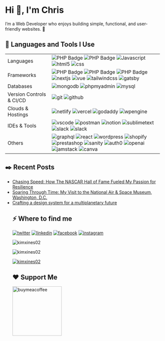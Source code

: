 <h1>Hi 👋, I'm Chris</h1>
<p>I’m a Web Developer who enjoys building simple, functional, and user-friendly websites. 👾 </p>

<h2>🚀 Languages and Tools I Use</h2>
<table>
    <tbody>
        <tr>
            <td>Languages</td>
            <td>
                <img src="https://img.shields.io/badge/-PHP-000?&logo=PHP" alt="PHP Badge">
                <img src="https://img.shields.io/badge/-Typescript-000?&logo=Typescript" alt="PHP Badge">
                <img src="https://img.shields.io/badge/-Javascript-000?&logo=Javascript" alt="Javascript">
                <img src="https://img.shields.io/badge/-html5-000?&logo=html5" alt="html5">
                <img src="https://img.shields.io/badge/-css-000?&logo=css" alt="css">
            </td>
        </tr>
        <tr>
            <td>Frameworks</td>
            <td>
                <img src="https://img.shields.io/badge/-node.js-000?&logo=nodedotjs" alt="PHP Badge">
                <img src="https://img.shields.io/badge/-laravel-000?&logo=laravel" alt="PHP Badge">
                <img src="https://img.shields.io/badge/-codeigniter-000?&logo=codeigniter" alt="PHP Badge">
                <img src="https://img.shields.io/badge/-next.js-000?&logo=nextdotjs" alt="nextjs">
                <img src="https://img.shields.io/badge/-vue.js-000?&logo=vuedotjs" alt="vue">
                <img src="https://img.shields.io/badge/-tailwindcss-000?&logo=tailwindcss" alt="tailwindcss">
                <img src="https://img.shields.io/badge/-gatsby-000?&logo=gatsby" alt="gatsby">
            </td>
        </tr>
        <tr>
            <td>Databases</td>
            <td>
                <img src="https://img.shields.io/badge/-mongodb-000?&logo=mongodb" alt="mongodb">
                <img src="https://img.shields.io/badge/-phpmyadmin-000?&logo=phpmyadmin" alt="phpmyadmin">
                <img src="https://img.shields.io/badge/-mysql-000?&logo=mysql" alt="mysql">
            </td>
        </tr>
        <tr>
            <td>Version Controls & CI/CD</td>
            <td>
                <img src="https://img.shields.io/badge/-git-000?&logo=git" alt="git">
                <img src="https://img.shields.io/badge/-github-000?&logo=github" alt="github">
            </td>
        </tr>
        <tr>
            <td>Clouds & Hostings</td>
            <td>
                <img src="https://img.shields.io/badge/-netlify-000?&logo=netlify" alt="netlify">
                <img src="https://img.shields.io/badge/-vercel-000?&logo=vercel" alt="vercel">
                <img src="https://img.shields.io/badge/-godaddy-000?&logo=godaddy" alt="godaddy">
                <img src="https://img.shields.io/badge/-wpengine-000?&logo=wpengine" alt="wpengine">
            </td>
        </tr>
        <tr>
            <td>IDEs & Tools</td>
            <td>
                <img src="https://img.shields.io/badge/-vscode-000?&logo=vscode" alt="vscode">
                <img src="https://img.shields.io/badge/-postman-000?&logo=postman" alt="postman">
                <img src="https://img.shields.io/badge/-notion-000?&logo=notion" alt="notion">
                <img src="https://img.shields.io/badge/-sublimetext-000?&logo=sublimetext" alt="sublimetext">
                <img src="https://img.shields.io/badge/-slack-000?&logo=slack" alt="slack">
                <img src="https://img.shields.io/badge/-figma-000?&logo=figma" alt="slack">
            </td>
        </tr>
            <td>Others</td>
            <td>
                <img src="https://img.shields.io/badge/-graphql-000?&logo=graphql" alt="graphql">
                <img src="https://img.shields.io/badge/-react-000?&logo=react" alt="react">
                <img src="https://img.shields.io/badge/-wordpress-000?&logo=wordpress" alt="wordpress">
                <img src="https://img.shields.io/badge/-shopify-000?&logo=shopify" alt="shopify">
                <img src="https://img.shields.io/badge/-prestashop-000?&logo=prestashop" alt="prestashop">
                <img src="https://img.shields.io/badge/-sanity-000?&logo=sanity" alt="sanity">
                <img src="https://img.shields.io/badge/-auth0-000?&logo=auth0" alt="auth0">
                <img src="https://img.shields.io/badge/-openai-000?&logo=openai" alt="openai">
                <img src="https://img.shields.io/badge/-jamstack-000?&logo=jamstack" alt="jamstack">
                <img src="https://img.shields.io/badge/-canva-000?&logo=canva" alt="canva">
            </td>
        </tr>
    </tbody>
</table>
<h2>✒️ Recent Posts</h2>
<ul>
    <li><a target="_blank" href="https://cmarie.dev/articles/nascar-hall-of-fame-charlotte-nc">Chasing Speed: How The NASCAR Hall of Fame Fueled My Passion for Resilience</a></li>
    <li><a target="_blank" href="https://cmarie.dev/articles/soaring-through-time">Soaring Through Time: My Visit to the National Air & Space Museum, Washington, D.C.</a></li>
    <li><a target="_blank" href="#">Crafting a design system for a multiplanetary future</a></li>
<h2>⚡️ Where to find me</h2>
<p><a target="_blank" href="https://twitter.com/https://twitter.com/chrismaryey" style="display: inline-block;"><img src="https://img.shields.io/badge/twitter-x?style=for-the-badge&logo=x&logoColor=white&color=%230f1419" alt="twitter" /></a>
   <a target="_blank" href="https://www.linkedin.com/in/https://www.linkedin.com/in/chris-marie-ybanez" style="display: inline-block;"><img src="https://img.shields.io/badge/linkedin-logo?style=for-the-badge&logo=linkedin&logoColor=white&color=%230a77b6" alt="linkedin" /></a>
   <a target="_blank" href="https://www.facebook.com/https://www.facebook.com/kimxines" style="display: inline-block;"><img src="https://img.shields.io/badge/facebook-logo?style=for-the-badge&logo=facebook&logoColor=white&color=%230866ff" alt="facebook" /></a>
   <a target="_blank" href="https://www.instagram.com/https://www.instagram.com/kimxines02" style="display: inline-block;"><img src="https://img.shields.io/badge/instagram-logo?style=for-the-badge&logo=instagram&logoColor=white&color=%23F35369" alt="instagram" /></a>
</p>
<p><img align="center" src="https://github-readme-stats.vercel.app/api?username=kimxines02&show_icons=true&locale=en" alt="kimxines02" /></p>
<p><img src="https://github-readme-stats.vercel.app/api/top-langs?username=kimxines02&show_icons=true&locale=en&layout=compact" alt="kimxines02" /></p>
<p><a href="https://github.com/ryo-ma/github-profile-trophy"><img src="https://github-profile-trophy.vercel.app/?username=kimxines02&row=2&column=5&theme=monokai&margin-w=5&margin-h=5" alt="kimxines02" /></a></p>
<h2>❤️ Support Me</h2>
<p>
<p>
   <a href="https://www.buymeacoffee.com/chrismaryey">
   <img src="https://cdn.buymeacoffee.com/buttons/v2/default-yellow.png" width="160" alt="buymeacoffee" />
   </a>
</p>
</p>
